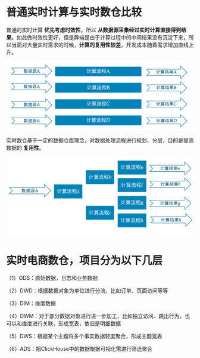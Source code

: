 # 普通实时计算与实时数仓比较  
普通的实时计算 **优先考虑时效性**，所以 **从数据源采集经过实时计算直接得到结果**。如此做时效性更好，但是弊端是由于计算过程中的中间结果没有沉淀下来，所以当面对大量实时需求的时候，**计算的复用性较差**，开发成本随着需求增加直线上升。  

![img.png](images/img.png)  

实时数仓基于一定的数据仓库理念，对数据处理流程进行规划、分层，目的是提高数据的 **复用性**。  

![img.png](images/img1.png)  

# 实时电商数仓，项目分为以下几层
（1）ODS：原始数据，日志和业务数据  

（2）DWD：根据数据对象为单位进行分流，比如订单、页面访问等等  

（3）DIM：维度数据  

（4）DWM：对于部分数据对象进行进一步加工，比如独立访问、跳出行为，也可以和维度进行关联，形成宽表，依旧是明细数据  

（5）DWS：根据某个主题将多个事实数据轻度聚合，形成主题宽表  

（6）ADS：把ClickHouse中的数据根据可视化需进行筛选聚合  